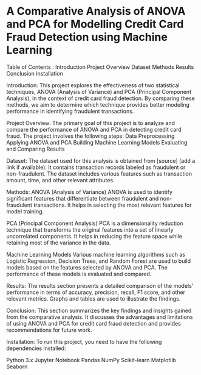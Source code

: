 # A Comparative Analysis of ANOVA and PCA for Modelling Credit Card Fraud Detection using Machine Learning

Table of Contents : 
Introduction
Project Overview
Dataset
Methods
Results
Conclusion
Installation


Introduction:
  This project explores the effectiveness of two statistical techniques, ANOVA (Analysis of Variance) and PCA (Principal Component Analysis), in the context of credit card fraud detection. By comparing these methods, we aim to determine which technique provides better modeling performance in identifying fraudulent transactions.

Project Overview:
  The primary goal of this project is to analyze and compare the performance of ANOVA and PCA in detecting credit card fraud. The project involves the following steps:
Data Preprocessing
Applying ANOVA and PCA
Building Machine Learning Models
Evaluating and Comparing Results

Dataset:
  The dataset used for this analysis is obtained from [source] (add a link if available). It contains transaction records labeled as fraudulent or non-fraudulent. The dataset includes various features such as transaction amount, time, and other relevant attributes.

Methods:
  ANOVA (Analysis of Variance)
ANOVA is used to identify significant features that differentiate between fraudulent and non-fraudulent transactions. It helps in selecting the most relevant features for model training.

  PCA (Principal Component Analysis)
PCA is a dimensionality reduction technique that transforms the original features into a set of linearly uncorrelated components. It helps in reducing the feature space while retaining most of the variance in the data.

Machine Learning Models
Various machine learning algorithms such as Logistic Regression, Decision Trees, and Random Forest are used to build models based on the features selected by ANOVA and PCA. The performance of these models is evaluated and compared.

Results:
  The results section presents a detailed comparison of the models' performance in terms of accuracy, precision, recall, F1 score, and other relevant metrics. Graphs and tables are used to illustrate the findings.

Conclusion:
  This section summarizes the key findings and insights gained from the comparative analysis. It discusses the advantages and limitations of using ANOVA and PCA for credit card fraud detection and provides recommendations for future work.

Installation:
  To run this project, you need to have the following dependencies installed:

Python 3.x
Jupyter Notebook
Pandas
NumPy
Scikit-learn
Matplotlib
Seaborn
